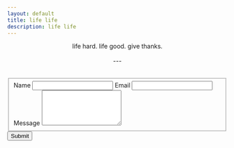 ```yaml
---
layout: default
title: life life
description: life life
---
```


<p style="text-align:center">life hard. life good. give thanks.
<br/>
<br/>---</p>
<br/>
<!-- modify this form HTML and place wherever you want your form -->

<form id="fs-frm" name="simple-contact-form" accept-charset="utf-8" action="https://formspree.io/xknqyywa" method="post">
  <fieldset id="fs-frm-inputs">
    <label for="full-name">Name</label>
    <input type="text" name="name" id="full-name" placeholder="" required="">
    <label for="email-address">Email</label>
    <input type="email" name="_replyto" id="email-address" placeholder="" required="">
    <label for="message">Message</label>
    <textarea rows="5" name="message" id="message" placeholder="" required=""></textarea>
    <input type="hidden" name="_subject" id="email-subject" value="Contact Form Submission">
  </fieldset>
  <input type="submit" value="Submit">
</form>
</form>
